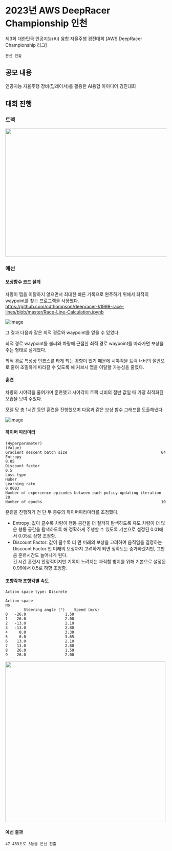 # 2023년 AWS DeepRacer Championship 인천
제3회 대한민국 인공지능(AI) 융합 자율주행 경진대회 [AWS DeepRacer Championship 리그]

```본선 진출```

## 공모 내용
 인공지능 자율주행 장비(딥레이서)를 활용한 AI융합 아이디어 경진대회

## 대회 진행
### 트랙
<img src="https://github.com/khw274/DeepRacer-Incheon-2023/assets/125671828/198cfcb0-e954-4489-a87d-52998666ac7f" width="600" height="400"/>


### 예선
#### 보상함수 코드 설계
차량이 맵을 이탈하지 않으면서 최대한 빠른 기록으로 완주하기 위해서 최적의 waypoint를 찾는 프로그램을 사용했다.
https://github.com/cdthompson/deepracer-k1999-race-lines/blob/master/Race-Line-Calculation.ipynb

![image](https://github.com/khw274/DeepRacer-Incheon-2023/assets/125671828/424cba59-d354-4729-8aef-fd6272cc5054)

그 결과 다음과 같은 최적 경로와 waypoint를 얻을 수 있었다.

최적 경로 waypoint를 불러와 차량에 근접한 최적 경로 waypoint를 따라가면 보상을 주는 형태로 설계했다.

최적 경로 특성상 인코스를 타게 되는 경향이 있기 때문에 시야각을 트랙 너비의 절반으로 줄여 조밀하게 따라갈 수 있도록 해 커브시 맵을 이탈할 가능성을 줄였다.

#### 훈련
차량의 시야각을 줄여가며 훈련했고 시야각이 트랙 너비의 절반 값일 때 가장 최적화된 모습을 보여 주었다.

모델 당 총 1시간 동안 훈련을 진행했으며 다음과 같은 보상 함수 그래프를 도출해냈다.

![image](https://github.com/khw274/DeepRacer-Incheon-2023/assets/125671828/d0f35315-53cb-4321-a533-abf0f451bc67)

#### 하이퍼 파라미터 
```
(Hyperparameter)                                                        (Value)
Gradient descent batch size	                                        64
Entropy	                                                                0.05       
Discount factor	                                                        0.5
Loss type	                                                        Huber
Learning rate	                                                        0.0003
Number of experience episodes between each policy-updating iteration    20
Number of epochs	                                                10
```
훈련을 진행하기 전 단 두 종류의 하이퍼파라미터를 조정했다.

- Entropy: 값이 클수록 차량이 행동 공간을 더 철저히 탐색하도록 유도
  차량이 더 많은 행동 공간을 탐색하도록 해 정확하게 주행할 수 있도록 기본으로 설정된 0.01에서 0.05로 상향 조정함. 
- Discount Factor: 값이 클수록 더 먼 미래의 보상을 고려하여 움직임을 결정하는 Discount Factor
  먼 미래의 보상까지 고려하게 되면 정확도는 증가하겠지만, 그만큼 훈련시간도 늘어나게 된다.  
  긴 시간 훈련시 안정적이지만 기록이 느려지는 과적합 방지를 위해 기본으로 설정된 0.99에서 0.5로 하향 조정함.

 #### 조향각과 조향각별 속도
```
Action space type: Discrete

Action space
No.
        Steering angle (°)    Speed (m/s)
0	-26.0	              1.50
1	-26.0	      	      2.00
2	-13.0	              2.10
3	-13.0	              2.80
4	  0.0	              3.30
5	  0.0	              3.65
6	 13.0	              2.10
7	 13.0 	              2.80
8	 26.0	              1.50
9	 26.0	              2.00
```
<img src="https://github.com/khw274/DeepRacer-Incheon-2023/assets/125671828/629a8ad6-a182-4f01-af0c-2cf8cac46361" width="500" height="500"/>

#### 예선 결과
```47.483초로 3등을 본선 진출```


